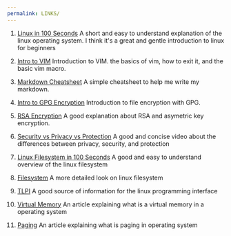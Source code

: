 ```yaml
---
permalink: LINKS/
---
```


1. [Linux in 100 Seconds](https://www.youtube.com/watch?v=rrB13utjYV4&pp=ygUOZmlyZXNoaXAgbGludXg%3D)
A short and easy to understand explanation of the linux operating system. I think it's a great and gentle introduction to linux for beginners

2. [Intro to VIM](https://www.youtube.com/watch?v=-txKSRn0qeA&pp=ygUPdmltIGluIDEwMCBzZXRj)
Introduction to VIM. the basics of vim, how to exit it, and the basic vim macro.

3. [Markdown Cheatsheet](https://github.com/adam-p/markdown-here/wiki/Markdown-Cheatsheet)
A simple cheatsheet to help me write my markdown.

4. [Intro to GPG Encryption](https://www.youtube.com/watch?v=DMGIlj7u7Eo&pp=ygUNcnNhIGxpbnV4IGdwZw%3D%3D)
Introduction to file encryption with GPG.

5. [RSA Encryption](https://www.youtube.com/watch?v=819cUtO2cwo&pp=ygUJcnNhIGxpbnV4)
A good explanation about RSA and asymetric key encryption.

6. [Security vs Privacy vs Protection](https://www.youtube.com/watch?v=Abta0j826Bk)
A good and concise video about the differences between privacy, security, and protection

7. [Linux Filesystem in 100 Seconds](https://www.youtube.com/watch?v=42iQKuQodW4&pp=ygURbGludXggZmlsZSBzeXN0ZW0%3D)
A good and easy to understand overview of the linux filesystem

8. [Filesystem](https://www.youtube.com/watch?v=A3G-3hp88mo&pp=ygURbGludXggZmlsZSBzeXN0ZW0%3D)
A more detailed look on linux filesystem

9. [TLPI](https://man7.org/tlpi/)
A good source of information for the linux programming interface

10. [Virtual Memory](https://www.geeksforgeeks.org/virtual-memory-in-operating-system/)
An article explaining what is a virtual memory in a operating system

11. [Paging](https://www.geeksforgeeks.org/paging-in-operating-system/)
An article explaining what is paging in operating system
